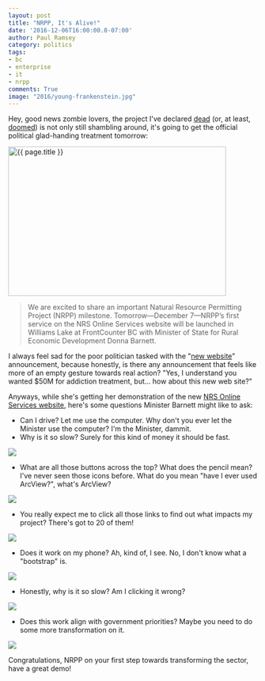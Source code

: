 ```yaml
---
layout: post
title: "NRPP, It's Alive!"
date: '2016-12-06T16:00:00.0-07:00'
author: Paul Ramsey
category: politics
tags:
- bc
- enterprise
- it
- nrpp
comments: True
image: "2016/young-frankenstein.jpg"
---
```


Hey, good news zombie lovers, the project I've declared [dead](/2016/11/nrpp-is-dead.html) (or, at least, [doomed](/2016/12/nrpp-still-doomed.html)) is not only still shambling around, it's going to get the official political glad-handing treatment tomorrow:

<img src="{{ site.images }}{{ page.image }}" alt="{{ page.title }}" width="440" height="302" />

> We are excited to share an important Natural Resource Permitting Project (NRPP) milestone. Tomorrow—December 7—NRPP’s first service on the NRS Online Services website will be launched in Williams Lake at FrontCounter BC with Minister of State for Rural Economic Development Donna Barnett. 

I always feel sad for the poor politician tasked with the "[new website](https://www.google.ca/webhp?sourceid=chrome-instant&ion=1&espv=2&ie=UTF-8#q=%22new+website%22+site:gov.bc.ca+news)" announcement, because honestly, is there any announcement that feels like more of an empty gesture towards real action? "Yes, I understand you wanted $50M for addiction treatment, but... how about this new web site?"

Anyways, while she's getting her demonstration of the new [NRS Online Services website](https://portal.nrs.gov.bc.ca/), here's some questions Minister Barnett might like to ask:

* Can I drive? Let me use the computer. Why don't you ever let the Minister use the computer? I'm the Minister, dammit.
* Why is it so slow? Surely for this kind of money it should be fast.

<img src="{{ site.images }}2016/nrpp-live-1.jpg" />

* What are all those buttons across the top? What does the pencil mean? I've never seen those icons before. What do you mean "have I ever used ArcView?", what's ArcView?

<img src="{{ site.images }}2016/nrpp-live-2.jpg" />

* You really expect me to click all those links to find out what impacts my project? There's got to 20 of them!

<img src="{{ site.images }}2016/nrpp-live-3.jpg" />

* Does it work on my phone? Ah, kind of, I see. No, I don't know what a "bootstrap" is.

<img src="{{ site.images }}2016/nrpp-live-4.jpg" />

* Honestly, why is it so slow? Am I clicking it wrong?

<img src="{{ site.images }}2016/nrpp-live-5.jpg" />

* Does this work align with government priorities? Maybe you need to do some more transformation on it.

<img src="{{ site.images }}2016/nrpp-live-6.jpg" />

Congratulations, NRPP on your first step towards transforming the sector, have a great demo! 
